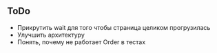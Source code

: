 <h2>ToDo</h2>
<ul>
<li> Прикрутить wait для того чтобы страница целиком прогрузилась </li>
<li> Улучшить архитектуру</li>
<li> Понять, почему не работает Order в тестах</li>
</ul>
